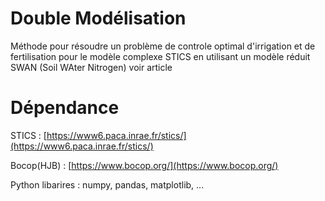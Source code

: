 # Double Modélisation 
Méthode pour résoudre un problème de controle optimal d'irrigation et de fertilisation pour le modèle complexe STICS en utilisant un modèle réduit SWAN (Soil WAter Nitrogen)
voir article

# Dépendance
STICS : [https://www6.paca.inrae.fr/stics/](https://www6.paca.inrae.fr/stics/)

Bocop(HJB) :  [https://www.bocop.org/](https://www.bocop.org/)

Python libarires : numpy, pandas, matplotlib, ...


